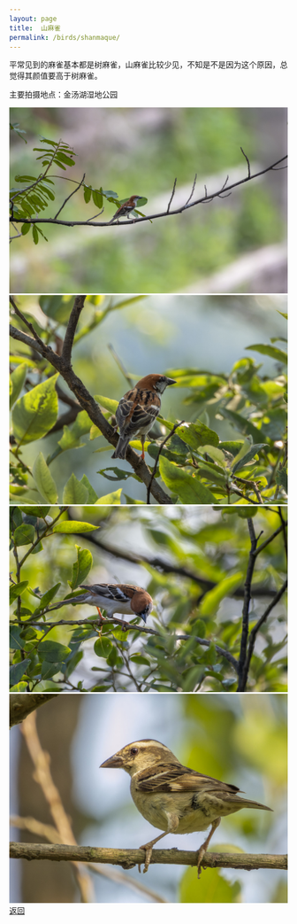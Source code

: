 ```yaml
---
layout: page
title: 	山麻雀
permalink: /birds/shanmaque/
---
```

平常见到的麻雀基本都是树麻雀，山麻雀比较少见，不知是不是因为这个原因，总觉得其颜值要高于树麻雀。

主要拍摄地点：金汤湖湿地公园

![](../picture/山麻雀/DSC_5623-NEF_DxO_DeepPRIME.jpg)
![](../picture/山麻雀/DSCN0270-NRW_DxO_DeepPRIME.jpg)
![](../picture/山麻雀/DSC_4455-NEF_DxO_DeepPRIME.jpg)
![](../picture/山麻雀/DSCN1250-NRW_DxO_DeepPRIME.jpg)
[返回](../../)
